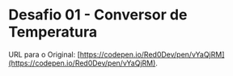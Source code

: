 # Desafio 01 - Conversor de Temperatura

URL para o Original: [https://codepen.io/Red0Dev/pen/vYaQjRM](https://codepen.io/Red0Dev/pen/vYaQjRM).

